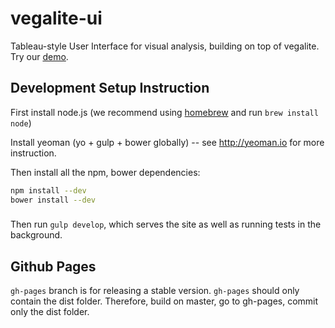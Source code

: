 # vegalite-ui

Tableau-style User Interface for visual analysis, building on top of vegalite. Try our [demo](http://uwdata.github.io/vegalite-ui/).


## Development Setup Instruction

First install node.js (we recommend using [homebrew](http://brew.sh) and run `brew install node`)

Install yeoman (yo + gulp + bower globally) -- see http://yeoman.io for more instruction.

Then install all the npm, bower dependencies:

```bash
npm install --dev
bower install --dev
```

###

Then run `gulp develop`, which serves the site as well as running tests in the background.

## Github Pages

`gh-pages` branch is for releasing a stable version.
`gh-pages` should only contain the dist folder.
Therefore, build on master, go to gh-pages, commit only the dist folder.
